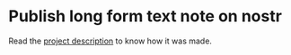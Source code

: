 # Publish long form text note on nostr

Read the [project description](doc/description.md) to know how it was made.



